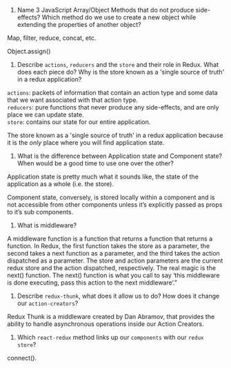1.  Name 3 JavaScript Array/Object Methods that do not produce side-effects? Which method do we use to create a new object while extending the properties of another object?

Map, filter, reduce, concat, etc.

Object.assign()

1.  Describe `actions`, `reducers` and the `store` and their role in Redux. What does each piece do? Why is the store known as a 'single source of truth' in a redux application?

`actions`: packets of information that contain an action type and some data that we want associated with that action type.  
`reducers`: pure functions that never produce any side-effects, and are only place we can update state.  
`store`: contains our state for our entire application.

The store known as a 'single source of truth' in a redux application because it is the _only_ place where you will find application state.

1.  What is the difference between Application state and Component state? When would be a good time to use one over the other?

Application state is pretty much what it sounds like, the state of the application as a whole (i.e. the store).

Component state, conversely, is stored locally within a component and is not accessible from other components unless it’s explicitly passed as props to it’s sub components.

1.  What is middleware?

A middleware function is a function that returns a function that returns a function. In Redux, the first function takes the store as a parameter, the second takes a next function as a parameter, and the third takes the action dispatched as a parameter. The store and action parameters are the current redux store and the action dispatched, respectively. The real magic is the next() function. The next() function is what you call to say ‘this middleware is done executing, pass this action to the next middleware’.”

1.  Describe `redux-thunk`, what does it allow us to do? How does it change our `action-creators`?

Redux Thunk is a middleware created by Dan Abramov, that provides the ability to handle asynchronous operations inside our Action Creators.

1.  Which `react-redux` method links up our `components` with our `redux store`?

connect().
